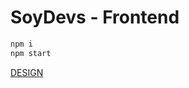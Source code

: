 # SoyDevs - Frontend


```bash
npm i
npm start
```


[DESIGN](https://www.figma.com/file/SkSUMuDONXP7UkTi3OuWCi/soydevs?node-id=7%3A2)